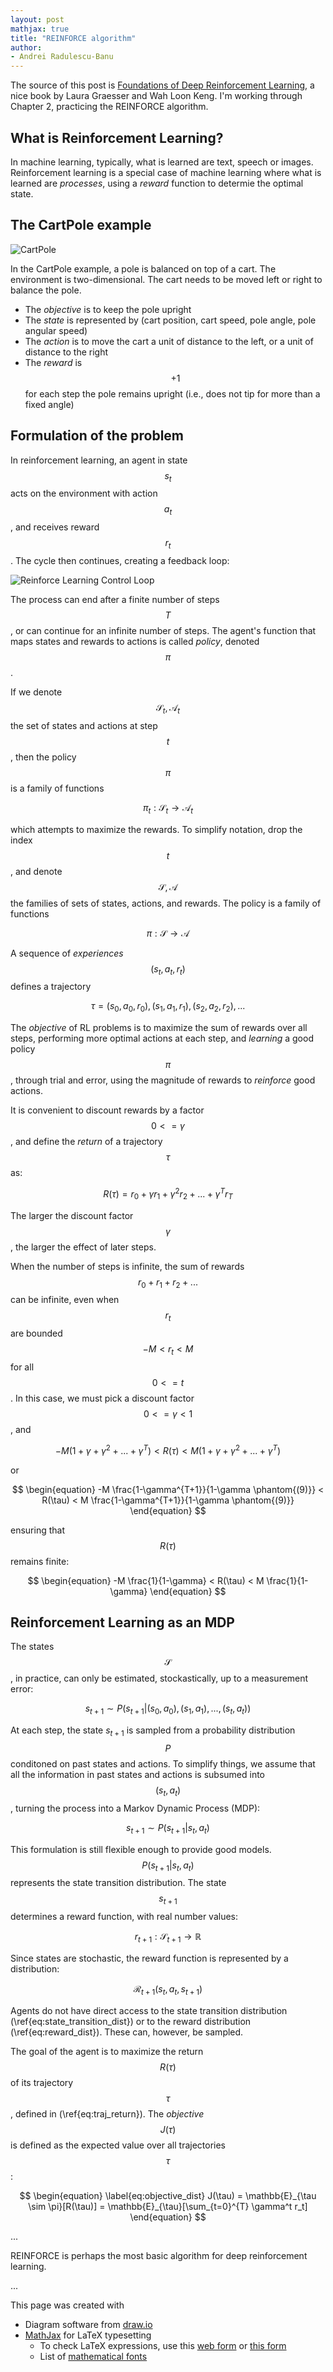 ```yaml
---
layout: post
mathjax: true
title: "REINFORCE algorithm"
author:
- Andrei Radulescu-Banu
---
```


The source of this post is [Foundations of Deep Reinforcement Learning](https://www.amazon.com/Deep-Reinforcement-Learning-Python-Hands/dp/0135172381), a nice book by Laura Graesser and Wah Loon Keng. I'm working through Chapter 2, practicing the REINFORCE algorithm.

## What is Reinforcement Learning?
In machine learning, typically, what is learned are text, speech or images. Reinforcement learning is a special case of machine learning where what is learned are *processes*, using a *reward* function to determie the optimal state.

## The CartPole example
![CartPole](/src/images/cartpole.png)

In the CartPole example, a pole is balanced on top of a cart. The environment is two-dimensional. The cart needs to be moved left or right to balance the pole.
* The *objective* is to keep the pole upright
* The *state* is represented by (cart position, cart speed, pole angle, pole angular speed)
* The *action* is to move the cart a unit of distance to the left, or a unit of distance to the right
* The *reward* is $$+1$$ for each step the pole remains upright (i.e., does not tip for more than a fixed angle)

## Formulation of the problem
In reinforcement learning, an agent in state $$s_t$$ acts on the environment with action $$a_t$$, and receives reward $$r_t$$. The cycle then continues, creating a feedback loop:

![Reinforce Learning Control Loop](/src/diagrams/reinforce_learning_control_loop.png)

The process can end after a finite number of steps $$T$$, or can continue for an infinite number of steps. The agent's function that maps states and rewards to actions is called *policy*, denoted $$\pi$$.

If we denote $$\mathcal{S}_t, \mathcal{A}_t$$ the set of states and actions at step $$t$$, then the policy $$\pi$$ is a family of functions

$$
\begin{equation}
\pi_t : \mathcal{S}_t \rightarrow \mathcal{A}_t
\end{equation}
$$

which attempts to maximize the rewards. To simplify notation, drop the index $$t$$, and denote $$\mathcal{S}, \mathcal{A}$$ the families of sets of states, actions, and rewards. The policy is a family of functions

$$
\begin{equation}
\pi : \mathcal{S} \rightarrow \mathcal{A} 
\end{equation}
$$

A sequence of *experiences* $$(s_t, a_t, r_t)$$ defines a trajectory

$$
\begin{equation} \label{eq:tau}
\tau = (s_0, a_0, r_0), (s_1, a_1, r_1), (s_2, a_2, r_2), ...
\end{equation}
$$

The *objective* of RL problems is to maximize the sum of rewards over all steps, performing more optimal actions at each step, and *learning* a good policy $$\pi$$, through trial and error, using the magnitude of rewards to *reinforce* good actions.

It is convenient to discount rewards by a factor $$0 <= \gamma$$, and define the *return* of a trajectory $$\tau$$ as:

$$
\begin{equation} \label{eq:traj_return}
R(\tau) = r_0 + {\gamma}r_1 + {\gamma^2}r_2 + ... + {\gamma^T}r_T
\end{equation}
$$

The larger the discount factor $$\gamma$$, the larger the effect of later steps.

When the number of steps is infinite, the sum of rewards $$r_0 + r_1 + r_2  + ...$$ can be infinite, even when $$r_t$$ are bounded $$-M < r_t < M$$ for all $$0 <= t$$. In this case, we must pick a discount factor $$0 <= \gamma < 1$$, and

$$
\begin{equation}
-M(1 + {\gamma} + {\gamma^2} + ... + {\gamma^T}) < R(\tau) < M(1 + {\gamma} + {\gamma^2} + ... + {\gamma^T})
\end{equation}
$$

or

$$
\begin{equation}
-M \frac{1-\gamma^{T+1}}{1-\gamma \phantom{(9)}} < R(\tau) < M \frac{1-\gamma^{T+1}}{1-\gamma \phantom{(9)}}
\end{equation}
$$

ensuring that $$R(\tau)$$ remains finite:

$$
\begin{equation}
-M \frac{1}{1-\gamma} < R(\tau) < M \frac{1}{1-\gamma}
\end{equation}
$$


## Reinforcement Learning as an MDP

The states $$\mathcal{S}$$, in practice, can only be estimated, stockastically, up to a measurement error:

$$
\begin{equation}
s_{t+1} \sim P(s_{t+1} \vert (s_0,a_0),(s_1,a_1),...,(s_t,a_t))
\end{equation}
$$

At each step, the state $s_{t+1}$ is sampled from a probability distribution $$P$$ conditoned on past states and actions. To simplify things, we assume that all the information in past states and actions is subsumed into $$(s_t, a_t)$$, turning the process into a Markov Dynamic Process (MDP):

$$
\begin{equation} \label{eq:state_transition_dist}
s_{t+1} \sim P(s_{t+1} \vert s_t,a_t)
\end{equation}
$$

This formulation is still flexible enough to provide good models. $$P(s_{t+1} \vert s_t,a_t)$$ represents the state transition distribution. The state $$s_{t+1}$$ determines a reward function, with real number values:

$$
\begin{equation}
r_{t+1} : \mathcal{S}_{t+1} \rightarrow \mathbb{R}
\end{equation}
$$

Since states are stochastic, the reward function is represented by a distribution:

$$
\begin{equation} \label{eq:reward_dist}
\mathcal{R}_{t+1}(s_t, a_t, s_{t+1})
\end{equation}
$$

Agents do not have direct access to the state transition distribution (\ref{eq:state_transition_dist}) or to the reward distribution (\ref{eq:reward_dist}). These can, however, be sampled.

The goal of the agent is to maximize the return $$R(\tau)$$ of its trajectory $$\tau$$, defined in (\ref{eq:traj_return}). The *objective* $$J(\tau)$$ is defined as the expected value over all trajectories $$\tau$$:

$$
\begin{equation} \label{eq:objective_dist}
J(\tau) = \mathbb{E}_{\tau \sim \pi}[R(\tau)] = \mathbb{E}_{\tau}[\sum_{t=0}^{T} \gamma^t r_t]
\end{equation}
$$

...

REINFORCE is perhaps the most basic algorithm for deep reinforcement learning.

...


This page was created with
* Diagram software from [draw.io](https://draw.io)
* [MathJax](http://sgeos.github.io/github/jekyll/2016/08/21/adding_mathjax_to_a_jekyll_github_pages_blog.html) for LaTeX typesetting
  * To check LaTeX expressions, use this [web form](https://cdn.rawgit.com/mathjax/MathJax/2.7.1/test/sample-dynamic-2.html) or [this form](http://mathb.in/29559)
  * List of [mathematical fonts](https://www.overleaf.com/learn/latex/Mathematical_fonts)
